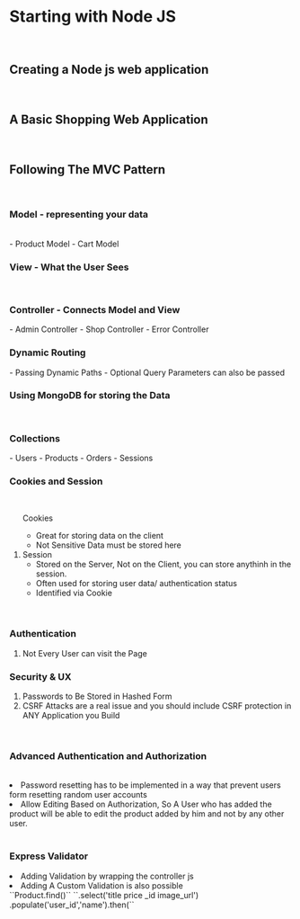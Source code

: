 <h1>Starting with Node JS</h1>
<br> 
<h2>Creating a Node js web application </h2>  
<br> 
<h2>A Basic Shopping Web Application </h2> 
<br> 
<h2>Following The MVC Pattern </h2> 
<br> 
<h3>Model - representing your data</h3> 
<br> 
- Product Model 
- Cart Model
 <h3>View  - What the User Sees</h3> 
 <br> 
<h3>Controller - Connects Model and View</h3> 
- Admin Controller
- Shop Controller
- Error Controller
<br> 
<h3>Dynamic Routing</h3> 
- Passing Dynamic Paths
- Optional Query Parameters can also be passed

<h3>Using MongoDB for storing the Data</h3> 
<br> 
<h3>Collections </h3> 
- Users
- Products
- Orders
- Sessions
<br> 
<h3>Cookies and Session </h3>
<br>
<ol>
Cookies
<ul>
<li>Great for storing data on the client</li>
<li>Not Sensitive Data must be stored here</li>
</ul>

<li>Session 
<ul>
<li>Stored on the Server, Not on the Client, you can store anythinh in the session.</li>
<li>Often used for storing user data/ authentication status</li>
<li>Identified via Cookie</li>
</ul>
</ol>
<br> 
<h3>Authentication </h3>
<ol>
<li>Not Every User can visit the Page</li>
</ol>     
<h3>Security & UX</h3>
<ol>
<li>Passwords to Be Stored in Hashed Form</li>
<li>CSRF Attacks are a real issue and you should include CSRF protection in ANY Application you Build</li>
</ol>
<br> 
<h3>Advanced Authentication and Authorization </h3>
<br>
<li>
Password resetting has to be implemented in a way that prevent users form resetting random user accounts
</li>
<li>
Allow Editing Based on Authorization, So A User who has added the product will be able to edit the product added by him and not by any other user.
</li>
<br> 
<h3>Express Validator </h3>
<li>Adding Validation by wrapping the controller js</li>
<li>Adding A Custom Validation is also possible</li>
``Product.find()``
``.select('title price _id image_url')
          .populate('user_id','name').then(``
